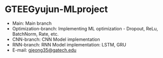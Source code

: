# GTEEGyujun-MLproject

- Main: Main branch
- Optimization-branch: Implementing ML optimization - Dropout, ReLu, BatchNorm, Rate, etc.
- CNN-branch: CNN Model implementation
- RNN-branch: RNN Model implementation: LSTM, GRU
- E-mail: gjeong35@gatech.edu
